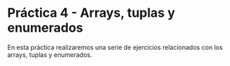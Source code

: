 # Práctica 4 - Arrays, tuplas y enumerados

En esta práctica realizaremos una serie de ejercicios relacionados con los arrays, tuplas y enumerados.

